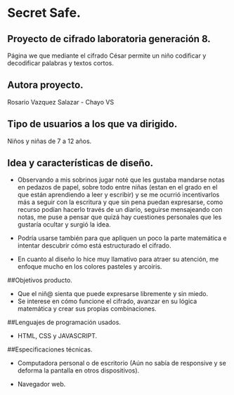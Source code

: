 # Secret Safe.
## Proyecto de cifrado laboratoria generación 8.

Página we que mediante el cifrado César permite un niño codificar y decodificar palabras y textos cortos.


## Autora proyecto.

Rosario Vazquez Salazar - Chayo VS 


## Tipo de usuarios a los que va dirigido.

Niños y niñas de 7 a 12 años.


## Idea y características de diseño.

- Observando a mis sobrinos jugar noté que les gustaba mandarse notas en pedazos de papel, sobre todo entre niñas (estan en el grado en el que están aprendiendo a leer y escribir) y se me ocurrió incentivarlos más a seguir con la escritura y que sin pena puedan expresarse, como recurso podían hacerlo través de un diario, seguirse mensajeando con notas, me puse a pensar que quizá hay cuestiones personales que les gustaría ocultar y surgió la idea.

- Podría usarse también para que apliquen un poco la parte matemática e intentar descubrir cómo está estructurado el cifrado.

- En cuanto al diseño lo hice muy llamativo para atraer su atención, me enfoque mucho en los colores pasteles y arcoiris.


##Objetivos producto.

- Que el niñ@ sienta que puede expresarse libremente y sin miedo.
- Se interese en cómo funcione el cifrado, avanzar en su lógica matemática y crear sus propias combinaciones.



##Lenguajes de programación usados.

- HTML, CSS y JAVASCRIPT.



##Especificaciones técnicas.

- Computadora personal o de escritorio (Aún no sabía de responsive y se deforma la pantalla en otros dispositivos).

- Navegador web.


